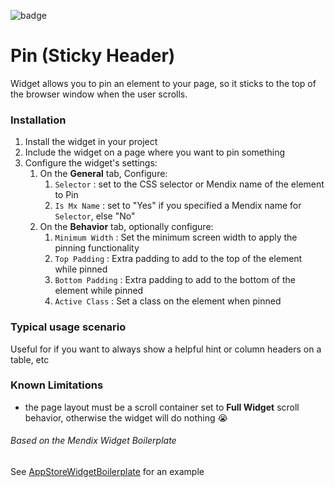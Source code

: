 ![badge](https://img.shields.io/badge/mendix-6.10.3-green.svg)

# Pin (Sticky Header)

Widget allows you to pin an element to your page, so it sticks to the top of the browser window when the user scrolls.

### Installation

1. Install the widget in your project
2. Include the widget on a page where you want to pin something
3. Configure the widget's settings:
    1. On the **General** tab, Configure:
        1. `Selector` : set to the CSS selector or Mendix name of the element to Pin
        2. `Is Mx Name` : set to "Yes" if you specified a Mendix name for `Selector`, else "No"
    2. On the **Behavior** tab, optionally configure:
        1. `Minimum Width` : Set the minimum screen width to apply the pinning functionality
        2. `Top Padding` : Extra padding to add to the top of the element while pinned
        2. `Bottom Padding` : Extra padding to add to the bottom of the element while pinned
        3. `Active Class` : Set a class on the element when pinned

### Typical usage scenario

Useful for if you want to always show a helpful hint or column headers on a table, etc

### Known Limitations

- the page layout must be a scroll container set to **Full Widget** scroll behavior, otherwise the widget will do nothing :sob:

###### Based on the Mendix Widget Boilerplate

See [AppStoreWidgetBoilerplate](https://github.com/mendix/AppStoreWidgetBoilerplate/) for an example
